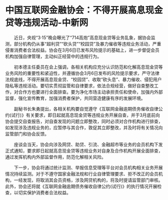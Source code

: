 # 中国互联网金融协会：不得开展高息现金贷等违规活动-中新网

　　近日，央视“3·15”晚会曝光了“714高炮”高息现金贷等业务乱象，据协会监测，部分机构仍从事“超利贷”“砍头贷”“校园贷”及暴力催收等违规业务活动，严重侵害消费者合法权益。协会在3月6日已发布风险提示的基础上，进一步督促会员机构加强自律管理，主动纠正经营中的违规行为。

　　初本德主任委员在会上强调，各相关机构应充分认识防范和化解高息现金贷等业务风险的重要性和紧迫性，并遵循协会3月6日发布的风险提示要求，严守法律法规底线，不得开展高息现金贷、“校园贷”、收取“砍头息”、暴力催收、侵犯用户隐私等违规活动。要切实贯彻监管和自律要求，依法合规经营，做好自查整改工作，对合作方也要进行全面排查。要为净化市场主动承担责任和使命，加强内外部监督，强化宣传教育，加强消费者保护，共同营造健康有序的发展环境。

　　副秘书长朱勇提出，各相关机构要自觉遵守《互联网金融逾期债务催收自律公约(试行)》有关要求，即日起就高息现金贷等违规业务开展自查，并于3月底前向协会提交自查报告，对自查发现的问题立即整改，同时必须对合作机构进行排查，如发现涉及违规业务的，应暂停与其合作，敦促其立即整改，并及时将有关情况向监管部门和协会反馈。

　　座谈会当天，协会向涉及网贷、助贷、引流、金融超市等业务的会员机构下发正式通知，要求即日起就高息现金贷等违规业务对自身及合作机构开展全面排查，通过发挥机构内外部监督作用，防范化解相关风险。

　　下一步，协会将通过统计监测、举报信息受理等平台对会员机构相关业务开展情况持续监测。对于不遵守国家金融法规和行业自律管理要求、拒不改正的会员机构，一经发现，将取消其会员资格，涉及网贷机构的，将及时提请监管部门审核。此外，协会还将就《互联网金融逾期债务催收自律公约(试行)》的执行情况开展检查，以切实保护消费者合法权益。
